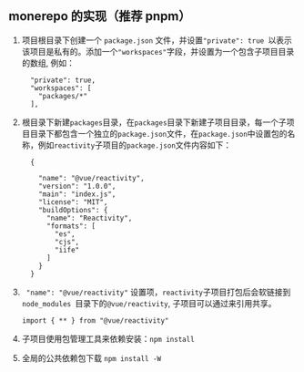## monerepo 的实现（推荐 pnpm）

1.  项目根目录下创建一个 `package.json` 文件，并设置`"private": true `以表示该项目是私有的。添加一个`"workspaces"`字段，并设置为一个包含子项目目录的数组, 例如：

    ```
      "private": true,
      "workspaces": [
        "packages/*"
      ],
    ```

2.  根目录下新建`packages`目录，在`packages`目录下新建子项目目录，每一个子项目目录下都包含一个独立的`package.json`文件，在`package.json`中设置包的名称，例如`reactivity`子项目的`package.json`文件内容如下：

    ```
      {

        "name": "@vue/reactivity",
        "version": "1.0.0",
        "main": "index.js",
        "license": "MIT",
        "buildOptions": {
          "name": "Reactivity",
          "formats": [
            "es",
            "cjs",
            "iife"
          ]
        }
      }
    ```

3.  ` "name": "@vue/reactivity"` 设置项，`reactivity`子项目打包后会软链接到 `node_modules `目录下的`@vue/reactivity`, 子项目可以通过来引用共享。

    `import { ** } from "@vue/reactivity"`

4.  子项目使用包管理工具来依赖安装：`npm install`
5.  全局的公共依赖包下载
    `npm install -W`
